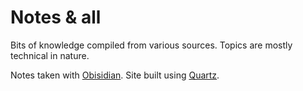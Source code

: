 # Notes & all

Bits of knowledge compiled from various sources. Topics are mostly technical in nature.

Notes taken with [Obisidian](https://obsidian.md/). Site built using [Quartz](https://quartz.jzhao.xyz/). 
